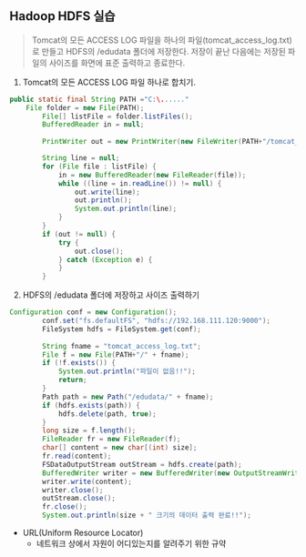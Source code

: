 ## Hadoop HDFS 실습

> Tomcat의 모든 ACCESS LOG 파일을 하나의 파일(tomcat_access_log.txt)로 만들고 HDFS의 /edudata 폴더에 저장한다. 저장이 끝난 다음에는 저장된 파일의 사이즈를 화면에 표준 출력하고 종료한다.



1. Tomcat의 모든 ACCESS LOG 파일 하나로 합치기.

```java
public static final String PATH ="C:\......"
    File folder = new File(PATH);
		File[] listFile = folder.listFiles();
		BufferedReader in = null;
		
		PrintWriter out = new PrintWriter(new FileWriter(PATH+"/tomcat_access_log.txt"));

		String line = null;
		for (File file : listFile) {
			in = new BufferedReader(new FileReader(file));
			while ((line = in.readLine()) != null) {
				out.write(line);
				out.println();
				System.out.println(line);
			}
		}
		if (out != null) {
			try {
				out.close();
			} catch (Exception e) {
			}
		}
```



2. HDFS의 /edudata 폴더에 저장하고 사이즈 출력하기

```java
Configuration conf = new Configuration();
		conf.set("fs.defaultFS", "hdfs://192.168.111.120:9000");
		FileSystem hdfs = FileSystem.get(conf);
		
		String fname = "tomcat_access_log.txt";
		File f = new File(PATH+"/" + fname);
		if (!f.exists()) {
			System.out.println("파일이 없음!!");
			return;
		}
		Path path = new Path("/edudata/" + fname);
		if (hdfs.exists(path)) {
			hdfs.delete(path, true);
		}
		long size = f.length();
		FileReader fr = new FileReader(f);
		char[] content = new char[(int) size];
		fr.read(content);
		FSDataOutputStream outStream = hdfs.create(path);
		BufferedWriter writer = new BufferedWriter(new OutputStreamWriter(outStream));
		writer.write(content);
		writer.close();
		outStream.close();
		fr.close();
		System.out.println(size + " 크기의 데이터 출력 완료!!");
```



- URL(Uniform Resource Locator)
  - 네트워크 상에서 자원이 어디있는지를 알려주기 위한 규약

